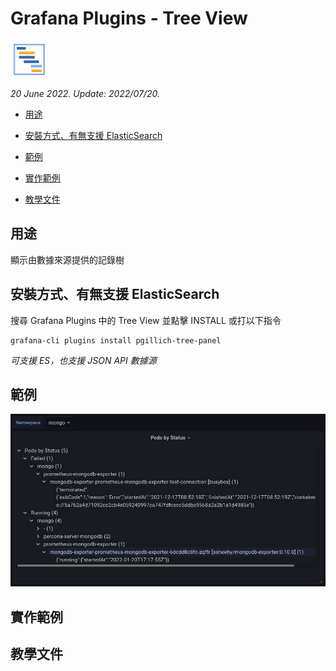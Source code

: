 # Grafana Plugins - Tree View

![img](Tree_View_icon.png)

*20 June 2022. Update: 2022/07/20.*

* [用途](#use)

* [安裝方式、有無支援 ElasticSearch](#install)

* [範例](#example)

* [實作範例](#do_example)

* [教學文件](#teach)

<h2 id="use">用途</h2>

顯示由數據來源提供的記錄樹

<h2 id="install">安裝方式、有無支援 ElasticSearch</h2>

搜尋 Grafana Plugins 中的 Tree View 並點擊 INSTALL 或打以下指令

    grafana-cli plugins install pgillich-tree-panel

*可支援 ES，也支援 JSON API 數據源*

<h2 id="example">範例</h2>

![img](Tree_view_sample.jpg)

<h2 id="do_example">實作範例</h2>

<h2 id="teach">教學文件</h2>
